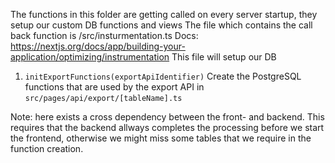 The functions in this folder are getting called on every server startup, they setup our custom DB functions and views
The file which contains the call back function is /src/insturmentation.ts
Docs: https://nextjs.org/docs/app/building-your-application/optimizing/instrumentation
This file will setup our DB

1. `initExportFunctions(exportApiIdentifier)`
   Create the PostgreSQL functions that are used by the export API in `src/pages/api/export/[tableName].ts`

Note: here exists a cross dependency between the front- and backend.
This requires that the backend allways completes the processing before we start the frontend, otherwise we might miss some tables that we require in the function creation.
